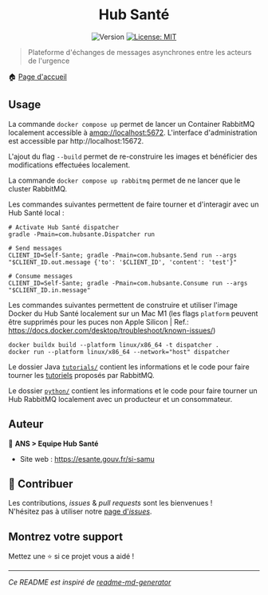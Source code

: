<h1 align="center">Hub Santé</h1>
<p align="center">
  <img alt="Version" src="https://img.shields.io/badge/version-0.0.2-blue.svg?cacheSeconds=2592000" />
  <a href="#" target="_blank">
    <img alt="License: MIT" src="https://img.shields.io/badge/License-MIT-yellow.svg" />
  </a>
</p>

> Plateforme d'échanges de messages asynchrones entre les acteurs de l'urgence

🏠 [Page d'accueil](https://github.com/ansforge/SAMU-Hub-Sante)

## Usage

La commande `docker compose up` permet de lancer un Container RabbitMQ localement accessible à [amqp://localhost:5672](amqp://localhost:5672). L'interface d'administration est accessible par http://localhost:15672. 

L'ajout du flag `--build` permet de re-construire les images et bénéficier des modifications effectuées localement.

La commande `docker compose up rabbitmq` permet de ne lancer que le cluster RabbitMQ.

Les commandes suivantes permettent de faire tourner et d'interagir avec un Hub Santé local :
```
# Activate Hub Santé dispatcher
gradle -Pmain=com.hubsante.Dispatcher run

# Send messages
CLIENT_ID=Self-Sante; gradle -Pmain=com.hubsante.Send run --args "$CLIENT_ID.out.message {'to': '$CLIENT_ID', 'content': 'test'}"

# Consume messages
CLIENT_ID=Self-Sante; gradle -Pmain=com.hubsante.Consume run --args "$CLIENT_ID.in.message"     
```
Les commandes suivantes permettent de construire et utiliser l'image Docker du Hub Santé localement sur un Mac M1 (les flags `platform` peuvent être supprimés pour les puces non Apple Silicon | Ref.: https://docs.docker.com/desktop/troubleshoot/known-issues/)
```
docker buildx build --platform linux/x86_64 -t dispatcher .
docker run --platform linux/x86_64 --network="host" dispatcher
```


Le dossier Java [`tutorials/`](./src/main/java/com/tutorials) contient les informations et le code pour faire tourner les [tutoriels](https://www.rabbitmq.com/getstarted.html) proposés par RabbitMQ.

Le dossier [`python/`](./python) contient les informations et le code pour faire tourner un Hub RabbitMQ localement avec un producteur et un consommateur.

## Auteur

👤 **ANS > Equipe Hub Santé**

* Site web : https://esante.gouv.fr/si-samu

## 🤝 Contribuer

Les contributions, *issues* & *pull requests* sont les bienvenues !
<br />N'hésitez pas à utiliser notre [page d'*issues*](https://github.com/ansforge/SAMU-interface-LRM/issues).

## Montrez votre support

Mettez une ⭐️ si ce projet vous a aidé !

***
_Ce README est inspiré de [readme-md-generator](https://github.com/kefranabg/readme-md-generator)_
